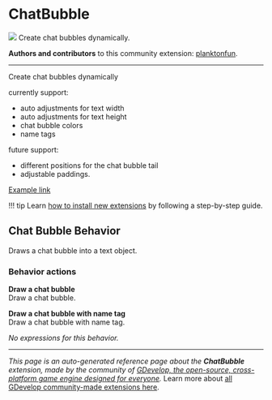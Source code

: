 # ChatBubble

<img src="https://resources.gdevelop-app.com/assets/Icons/chat-outline.svg" class="extension-icon"></img>
Create chat bubbles dynamically. 

**Authors and contributors** to this community extension: [planktonfun](https://gd.games/planktonfun).

---

Create chat bubbles dynamically

currently support:

- auto adjustments for text width
- auto adjustments for text height
- chat bubble colors
- name tags

future support:

- different positions for the chat bubble tail
- adjustable paddings.

[Example link](https://gdevelop.io/game-example/chat-bubble)

!!! tip
    Learn [how to install new extensions](/gdevelop5/extensions/search) by following a step-by-step guide.



## Chat Bubble Behavior 

Draws a chat bubble into a text object. 

### Behavior actions

**Draw a chat bubble**  
Draw a chat bubble.

**Draw a chat bubble with name tag**  
Draw a chat bubble with name tag.

_No expressions for this behavior._


---

*This page is an auto-generated reference page about the **ChatBubble** extension, made by the community of [GDevelop, the open-source, cross-platform game engine designed for everyone](https://gdevelop.io/).* Learn more about [all GDevelop community-made extensions here](/gdevelop5/extensions).